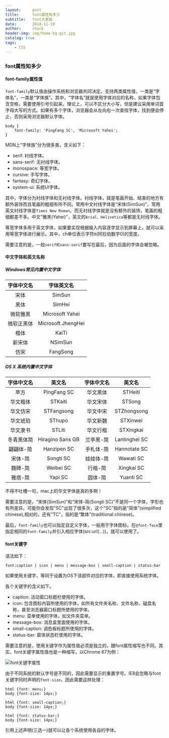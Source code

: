 ```yaml
---
layout:     post                   
title:      font属性知多少            
subtitle:   font大家庭
date:       2018-11-19
author:     chuck
header-img: img/home-bg-git.jpg
catalog: true                      
tags:                               
    - CSS
---
```


### font属性知多少

#### font-family属性值

`font-family`默认值由操作系统和浏览器共同决定。支持两类属性值，一类是“字体名”，一类是“字体族”。其中，“字体名”就是使用字体对应的名称，如果字体包含空格，需要使用引号引起来。理论上，可以不区分大小写，但是建议采用单词首字母大写的方式。如果有多个字体，浏览器会从左向右一次查找字体，找到便会停止，否则采用浏览器默认字体。


```
body {
    font-family: 'PingFang SC', 'Microsoft Yahei';
}
```
MDN上“字体族”分为很多类，含义如下：

* serif: 衬线字体。
* sans-serif: 无衬线字体。
* monospace: 等宽字体。
* cursive: 手写字体。
* fantasy: 奇幻字体。
* system-ui: 系统UI字体。

其中，字体分为衬线字体和无衬线字体。衬线字体，就是笔画开始、结束的地方有额外装饰而且笔画的粗细有所不同。常用中文衬线字体是“宋体(SimSun)”，常用英文衬线字体是`Times New Roman`。而无衬线字体就是没有额外的装饰，笔画的粗细都差不多。中文"雅黑(Yahei)"，英文的`Arial、Helivetica`等都是无衬线字体。

等宽字体多用于英文字体，如果要实现根据输入内容逐字显示到屏幕上，就可以采用等宽字体进行展示。其中，ch单位表示字符`0`(阿拉伯数字0)的宽度。

需要注意的是，一般`serif和sans-serif`要写在最后，因为后面的字体会被忽略。

#### 中文字体和英文名称

##### Windows常见内置中文字体


| 字体中文名 | 字体英文名 |
| :-: | :-: |
| 宋体 | SimSun |
| 黑体 | SimHei |
| 微软雅黑 | Microsoft Yahei |
| 微软正黑体 | Microsoft JhengHei |
| 楷体 | KaiTi |
| 新宋体 | NSimSun |
| 仿宋 | FangSong |


##### OS X 系统内置中文字体


| 字体中文名 | 英文名 | 字体中文名 | 英文名 |
| :-: | :-: | :-: | :-: |
| 苹方 | PingFang SC | 华文黑体 | STHeiti |
| 华文楷体 | STKaiti | 华文宋体 | STSong |
| 华文仿宋 | STFangsong | 华文中宋 | STZhongsong |
| 华文琥珀 | SThupo | 华文新魏 | STXinwei |
| 华文隶书 | STLiti | 华文行楷 | STXingkai |
| 冬青黑体简 | Hiragino Sans GB | 兰亭黑-简 | Lantinghei SC |
| 翩翩体-简 | Hanzipen SC | 手札体-简 | Hannotate SC |
| 宋体-简 | Songti SC | 娃娃体-简 | Wawati SC |
| 魏碑-简 | Weibei SC | 行楷-简 | Xingkai SC |
| 雅痞-简 | Yapi SC | 圆体-简 | Yuanti SC |


不得不吐槽一句，mac上的华文字体是真的多啊！

需要注意的是，“宋体(SimSun)”和“宋体-简(Songti SC)”不是同一个字体，字形也有所差异。可能你会发现"SC"出现了很多次，这个"SC"指的是“简体”(simplified chinese),相对的，还有"TC"，指的是“繁体”(traditional chinese)。

最后，`font-family`也可以指定自定义字体，一般用于字体图标。在`@font-face`里指定相同的`font-family`并引入相应字体(src:url(...))，就可以使用了。

#### font关键字

语法如下：

```
font:caption | icon | menu | message-box | small-caption | status-bar
```
如果使用关键字，等同于设置为OS下该部件对应的字体，即直接使用系统字体。

各个关键字的含义如下。

* caption: 活动窗口标题栏使用的字体。
* icon: 包含图标内容所使用的字体，如所有文件夹名称、文件名称、磁盘名称，甚至浏览器窗口标题所使用的字体。
* menu: 菜单使用的字体，如文件夹菜单。
* message-box: 消息盒里面使用的字体。
* small-caption: 调色板标题所使用的字体。
* status-bar: 窗体状态栏使用的字体。

需要注意的是，使用关键字作为属性值必须是独立的，跟font属性缩写也不同。其实，font关键字属性值也是一种缩写，以Chrome 67为例：

![font关键字属性](https://ws3.sinaimg.cn/large/006tKfTcly1ftks57vgfsj307y05tgli.jpg)

由于不同系统的默认字号是不同的，因此需要显示的重置字号。IE8会忽略与font关键字同时声明的`font-size`，因此需要这样处理：

```
html {font: menu;}
body {font-size: 14px;}
```

```
html {font: small-caption;}
body {font-size: 14px;}
```

```
html {font: status-bar;}
body {font-size: 14px;}
```
引用上述声明(三选一)就可以让各个系统使用各自的字体。



